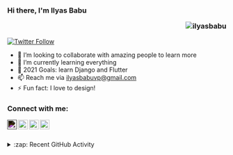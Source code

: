 
### Hi there, I'm Ilyas Babu <p align="right"> <img src="https://komarev.com/ghpvc/?username=ilyasbabu&color=green&style=flat-square" alt="ilyasbabu" /> </p>

[![Twitter Follow](https://img.shields.io/twitter/follow/ely_bbu?color=%231DA1F2&label=Follow%20%40ilyas&logo=Twitter&style=for-the-badge)](https://twitter.com/intent/follow?original_referer=https%3A%2F%2Fgithub.com%2Filyasbabu&screen_name=ely_bbu)




- 👀 I’m looking to collaborate with amazing people to learn more
- 🌱 I’m currently learning everything
- 🥅 2021 Goals: learn Django and Flutter
- 📫 Reach me via ilyasbabuvp@gmail.com
- ⚡ Fun fact: I love to design!

### Connect with me:
[<img style="filter: invert()" align="left" alt="codeSTACKr | Twitter" width="22px" src="https://img.icons8.com/color/48/000000/twitter.png"/>][twitter]
[<img align="left" alt="codeSTACKr | LinkedIn" width="22px" src="https://img.icons8.com/color/48/000000/linkedin.png" />][linkedin]
[<img align="left" alt="codeSTACKr | Instagram" width="22px" src="https://img.icons8.com/fluency/48/000000/instagram-new.png" />][instagram]
[<img align="left" alt="codeSTACKr | Discord" width="22px" src="https://img.icons8.com/color/48/000000/discord-logo.png" />][discord]

[twitter]:https://twitter.com/ely_bbu
[linkedin]:https://www.linkedin.com/in/ilyas-babu-a802b31b0/
[instagram]:https://www.instagram.com/ily4ax/
[discord]:https://discordapp.com/users/728447035648245780

<br><br>
<details>
  <summary>:zap: Recent GitHub Activity</summary>
  
<!--START_SECTION:activity-->
1. 🗣 Commented on [#10](https://github.com/Congregalis/question_bank/issues/10) in [Congregalis/question_bank](https://github.com/Congregalis/question_bank)
2. ❗️ Opened issue [#1](https://github.com/Suryam26/Question-Bank/issues/1) in [Suryam26/Question-Bank](https://github.com/Suryam26/Question-Bank)
3. ❗️ Opened issue [#10](https://github.com/Congregalis/question_bank/issues/10) in [Congregalis/question_bank](https://github.com/Congregalis/question_bank)
<!--END_SECTION:activity-->

</details>
<!---
ilyasbabu/ilyasbabu is a ✨ special ✨ repository because its `README.md` (this file) appears on your GitHub profile.
You can click the Preview link to take a look at your changes.
--->
